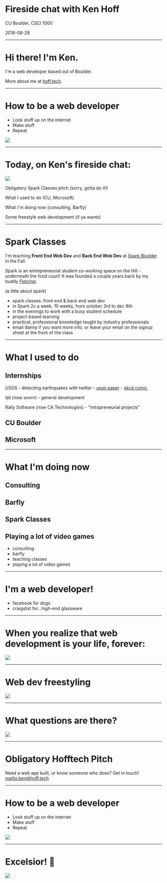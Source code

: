 # Fireside chat with Ken Hoff

CU Boulder, CSCI 1000

2016-08-29

--------------------------------------------------------------------------------

# Hi there! I'm Ken.

I'm a web developer based out of Boulder.

More about me at [hoff.tech](https://hoff.tech/).

--------------------------------------------------------------------------------

# How to be a web developer

-   Look stuff up on the internet
-   Make stuff
-   Repeat

![](elmo_dancing.gif)

--------------------------------------------------------------------------------

# Today, on Ken's fireside chat:

![](fireplace.gif)

Obligatory Spark Classes pitch (sorry, gotta do it!)

What I used to do (CU, Microsoft)

What I'm doing now (consulting, Barfly)

Some freestyle web development (if ya wants)

--------------------------------------------------------------------------------

# Spark Classes

I'm teaching **Front End Web Dev** and **Back End Web Dev** at [Spark Boulder](http://sparkboulder.com/) in the Fall.

Spark is an entrepreneurial student co-working space on the Hill - underneath the food court! It was founded a couple years back by my buddy [Fletcher](https://www.linkedin.com/in/fletchrichman).

(a little about spark)

-   spark classes: front end & back end web dev
-   in Spark 2x a week, 10 weeks, from october 3rd to dec 8th
-   in the evenings to work with a busy student schedule
-   project-based learning
-   practical, professional knowledge taught by industry professionals
-   email danny if you want more info, or leave your email on the signup sheet at the front of the class

--------------------------------------------------------------------------------

# What I used to do

## Internships

USGS - detecting earthquakes with twitter - [usgs paper](https://pubs.er.usgs.gov/publication/70006356) - [xkcd comic](http://xkcd.com/723/)

lijit (now sovrn) - general development

Rally Software (now CA Technologies) - "intrapreneurial projects"

## CU Boulder

## Microsoft

--------------------------------------------------------------------------------

# What I'm doing now

## Consulting

## Barfly

## Spark Classes

## Playing a lot of video games

-   consulting
-   barfly
-   teaching classes
-   playing a lot of video games

--------------------------------------------------------------------------------

# I'm a web developer!

-   facebook for dogs
-   craigslist for...high-end glassware

--------------------------------------------------------------------------------

# When you realize that web development is your life, forever:

![](kid_crying.gif)

--------------------------------------------------------------------------------

# Web dev freestyling

![](scotty.gif)

--------------------------------------------------------------------------------

# What questions are there?

![](elmo_thinking.gif)

--------------------------------------------------------------------------------

# Obligatory Hofftech Pitch

Need a web app built, or know someone who does? Get in touch! <mailto:ken@hoff.tech>

--------------------------------------------------------------------------------

# How to be a web developer

-   Look stuff up on the internet
-   Make stuff
-   Repeat

![](elmo_dancing.gif)

--------------------------------------------------------------------------------

# Excelsior! 🚀

![](kenneth.gif)
